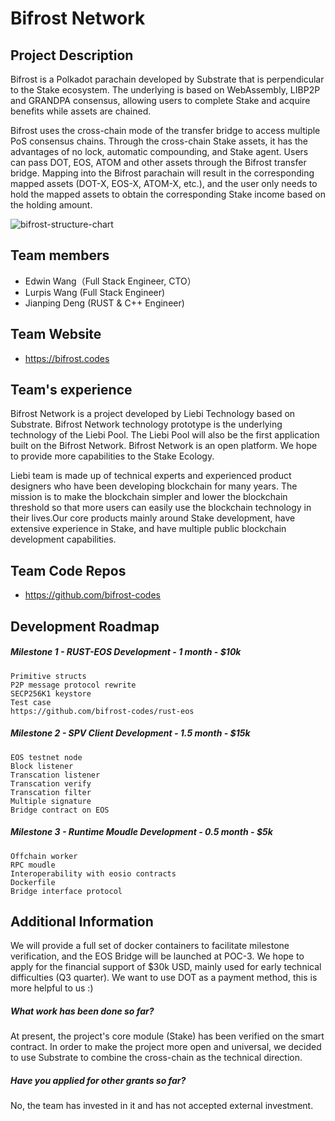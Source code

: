 # Bifrost Network

## Project Description
Bifrost is a Polkadot parachain developed by Substrate that is perpendicular to the Stake ecosystem. The underlying is based on WebAssembly, LIBP2P and GRANDPA consensus, allowing users to complete Stake and acquire benefits while assets are chained.

Bifrost uses the cross-chain mode of the transfer bridge to access multiple PoS consensus chains. Through the cross-chain Stake assets, it has the advantages of no lock, automatic compounding, and Stake agent. Users can pass DOT, EOS, ATOM and other assets through the Bifrost transfer bridge. Mapping into the Bifrost parachain will result in the corresponding mapped assets (DOT-X, EOS-X, ATOM-X, etc.), and the user only needs to hold the mapped assets to obtain the corresponding Stake income based on the holding amount.

![bifrost-structure-chart](https://cdn.liebi.com/resource/images/bifrost-structure-chart.png)

## Team members
* Edwin Wang（Full Stack Engineer, CTO）
* Lurpis Wang (Full Stack Engineer)
* Jianping Deng (RUST & C++ Engineer)

## Team Website 
* https://bifrost.codes

## Team's experience
Bifrost Network is a project developed by Liebi Technology based on Substrate. Bifrost Network technology prototype is the underlying technology of the Liebi Pool. The Liebi Pool will also be the first application built on the Bifrost Network. Bifrost Network is an open platform. We hope to provide more capabilities to the Stake Ecology.

Liebi team is made up of technical experts and experienced product designers who have been developing blockchain for many years. The mission is to make the blockchain simpler and lower the blockchain threshold so that more users can easily use the blockchain technology in their lives.Our core products mainly around Stake development, have extensive experience in Stake, and have multiple public blockchain development capabilities.

## Team Code Repos
* https://github.com/bifrost-codes

## Development Roadmap
##### Milestone 1 - RUST-EOS Development - 1 month - $10k
    Primitive structs
    P2P message protocol rewrite
    SECP256K1 keystore
    Test case
    https://github.com/bifrost-codes/rust-eos

##### Milestone 2 - SPV Client Development - 1.5 month - $15k
    EOS testnet node
    Block listener
    Transcation listener
    Transcation verify
    Transcation filter
    Multiple signature
    Bridge contract on EOS

##### Milestone 3 - Runtime Moudle Development - 0.5 month - $5k
    Offchain worker
    RPC moudle
    Interoperability with eosio contracts
    Dockerfile
    Bridge interface protocol

## Additional Information
We will provide a full set of docker containers to facilitate milestone verification, and the EOS Bridge will be launched at POC-3. We hope to apply for the financial support of $30k USD, mainly used for early technical difficulties (Q3 quarter). We want to use DOT as a payment method, this is more helpful to us :)

##### What work has been done so far?
At present, the project's core module (Stake) has been verified on the smart contract. In order to make the project more open and universal, we decided to use Substrate to combine the cross-chain as the technical direction. 

##### Have you applied for other grants so far?
No, the team has invested in it and has not accepted external investment.
